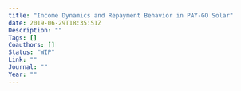 ```yaml
---
title: "Income Dynamics and Repayment Behavior in PAY-GO Solar"
date: 2019-06-29T18:35:51Z
Description: ""
Tags: []
Coauthors: []
Status: "WIP"
Link: ""
Journal: ""
Year: ""
---
```

